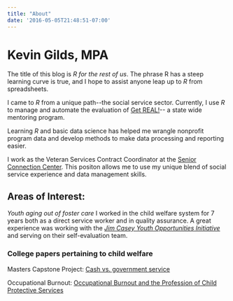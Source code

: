 ```yaml
---
title: "About"
date: '2016-05-05T21:48:51-07:00'
---
```


# Kevin Gilds, MPA

The title of this blog is *R for the rest of us*. The phrase R has a steep learning curve is true, and I hope to assist anyone leap up to *R* from spreadsheets.

I came to *R* from a unique path--the social service sector. Currently, I use *R* to manage and automate the evaluation of [Get REAL!](http://www.fldoe.org/schools/family-community/activities-programs/mentoring_student_assistance.stml)-- a state wide mentoring program.

Learning *R* and basic data science has helped me wrangle nonprofit program data and develop methods to make data processing and reporting easier.  

I work as the Veteran Services Contract Coordinator at the [Senior Connection Center](http://seniorconnectioncenter.org/). This positon allows me to use my unique blend of social service experience and data management skills.



## Areas of Interest:
*Youth aging out of foster care* I worked in the child welfare system for 7 years both as a direct service worker and in quality assurance. A great experience was working with the [*Jim Casey Youth Opportunities Initiative*](http://www.aecf.org/work/child-welfare/jim-casey-youth-opportunities-initiative/) and serving on their self-evaluation team.

### College papers pertaining to child welfare

Masters Capstone Project: [Cash vs. government service](https://docs.google.com/viewer?a=v&pid=sites&srcid=ZGVmYXVsdGRvbWFpbnxwb3J0a2V2aW5naWxkc3xneDo0ODk5OGY1Y2UzMjNmZGNi)

Occupational Burnout: [Occupational Burnout and the Profession of Child Protective Services](https://docs.google.com/viewer?a=v&pid=sites&srcid=ZGVmYXVsdGRvbWFpbnxwb3J0a2V2aW5naWxkc3xneDoyOGFkMDAzZThiZTJlZjNm)
